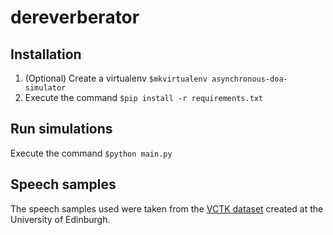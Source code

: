 # dereverberator

## Installation
1. (Optional) Create a virtualenv `$mkvirtualenv asynchronous-doa-simulator`
2. Execute the command `$pip install -r requirements.txt`

## Run simulations

Execute the command `$python main.py` 

## Speech samples 
The speech samples used were taken from the [VCTK dataset](https://datashare.ed.ac.uk/handle/10283/2950) created at the University of Edinburgh.
